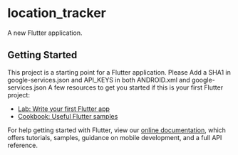 # location_tracker

A new Flutter application.

## Getting Started

This project is a starting point for a Flutter application.
Please Add a SHA1 in google-services.json and API_KEYS in both ANDROID.xml and google-services.json
A few resources to get you started if this is your first Flutter project:

- [Lab: Write your first Flutter app](https://flutter.dev/docs/get-started/codelab)
- [Cookbook: Useful Flutter samples](https://flutter.dev/docs/cookbook)

For help getting started with Flutter, view our
[online documentation](https://flutter.dev/docs), which offers tutorials,
samples, guidance on mobile development, and a full API reference.
